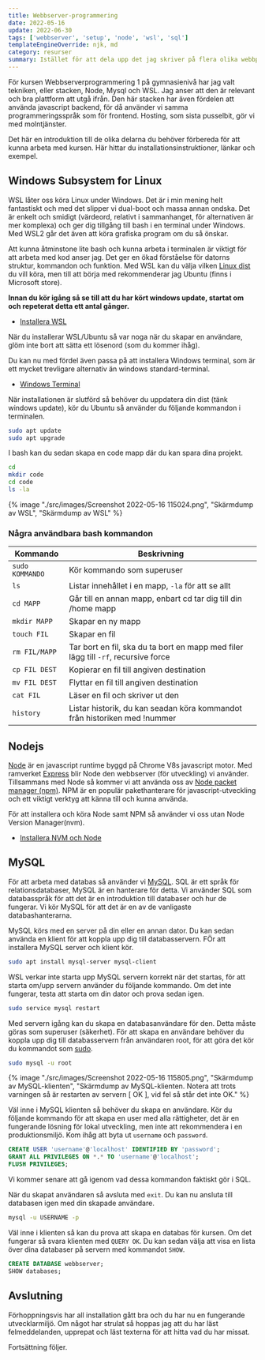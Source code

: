 ```yaml
---
title: Webbserver-programmering
date: 2022-05-16
update: 2022-06-30
tags: ['webbserver', 'setup', 'node', 'wsl', 'sql']
templateEngineOverride: njk, md
category: resurser
summary: Istället för att dela upp det jag skriver på flera olika webbplatser (kursböcker) har jag bestämt mig för att samla det här. Det här är alltså en introduktionspost till det du behöver för att kunna arbeta med kursen webbserverprogrammering (i min regi).
---
```


För kursen Webbserverprogrammering 1 på gymnasienivå har jag valt tekniken, eller stacken, Node, Mysql och WSL. Jag anser att den är relevant och bra plattform att utgå ifrån. Den här stacken har även fördelen att använda javascript backend, för då använder vi samma programmeringsspråk som för frontend. Hosting, som sista pusselbit, gör vi med molntjänster.

Det här en introduktion till de olika delarna du behöver förbereda för att kunna arbeta med kursen. Här hittar du installationsinstruktioner, länkar och exempel.

## Windows Subsystem for Linux

WSL låter oss köra Linux under Windows. Det är i min mening helt fantastiskt och med det slipper vi dual-boot och massa annan ondska. Det är enkelt och smidigt (värdeord, relativt i sammanhanget, för alternativen är mer komplexa) och ger dig tillgång till bash i en terminal under Windows. Med WSL2 går det även att köra grafiska program om du så önskar.

Att kunna åtminstone lite bash och kunna arbeta i terminalen är viktigt för att arbeta med kod anser jag. Det ger en ökad förståelse för datorns struktur, kommandon och funktion. Med WSL kan du välja vilken [Linux dist](https://en.wikipedia.org/wiki/Linux_distribution) du vill köra, men till att börja med rekommenderar jag Ubuntu (finns i Microsoft store).

**Innan du kör igång så se till att du har kört windows update, startat om och repeterat detta ett antal gånger.**

* [Installera WSL](https://docs.microsoft.com/en-us/windows/wsl/install)

När du installerar WSL/Ubuntu så var noga när du skapar en användare, glöm inte bort att sätta ett lösenord (som du kommer ihåg). 

Du kan nu med fördel även passa på att installera Windows terminal, som är ett mycket trevligare alternativ än windows standard-terminal.

* [Windows Terminal](https://docs.microsoft.com/en-us/windows/terminal/install)

När installationen är slutförd så behöver du uppdatera din dist (tänk windows update), kör du Ubuntu så använder du följande kommandon i terminalen.

```bash
sudo apt update
sudo apt upgrade
```

I bash kan du sedan skapa en code mapp där du kan spara dina projekt.

```bash
cd
mkdir code
cd code
ls -la
```

{% image "./src/images/Screenshot 2022-05-16 115024.png", "Skärmdump av WSL", "Skärmdump av WSL" %}

### Några användbara bash kommandon

| Kommando | Beskrivning |
| --- | --- |
| ```sudo KOMMANDO``` | Kör kommando som superuser |
| ```ls``` | Listar innehållet i en mapp, ```-la``` för att se allt |
| ```cd MAPP``` | Går till en annan mapp, enbart cd tar dig till din /home mapp |
| ```mkdir MAPP``` | Skapar en ny mapp |
| ```touch FIL``` | Skapar en fil |
| ```rm FIL/MAPP``` | Tar bort en fil, ska du ta bort en mapp med filer lägg till ```-rf```, recursive force |
| ```cp FIL DEST``` | Kopierar en fil till angiven destination |
| ```mv FIL DEST``` | Flyttar en fil till angiven destination |
| ```cat FIL``` | Läser en fil och skriver ut den |
| ```history``` | Listar historik, du kan seadan köra kommandot från historiken med !nummer |

## Nodejs

[Node](https://nodejs.org/en/) är en javascript runtime byggd på Chrome V8s javascript motor. Med ramverket [Express](https://expressjs.com/) blir Node den webbserver (för utveckling) vi använder. Tillsammans med Node så kommer vi att använda oss av [Node packet manager (npm)](https://www.npmjs.com/). NPM är en populär pakethanterare för javascript-utveckling och ett viktigt verktyg att känna till och kunna använda.

För att installera och köra Node samt NPM så använder vi oss utan Node Version Manager(nvm).

* [Installera NVM och Node](https://docs.microsoft.com/en-us/windows/dev-environment/javascript/nodejs-on-wsl#install-nvm-nodejs-and-npm)

## MySQL

För att arbeta med databas så använder vi [MySQL](https://www.mysql.com/). SQL är ett språk för relationsdatabaser, MySQL är en hanterare för detta. Vi använder SQL som databasspråk för att det är en introduktion till databaser och hur de fungerar. Vi kör MySQL för att det är en av de vanligaste databashanterarna.

MySQL körs med en server på din eller en annan dator. Du kan sedan använda en klient för att koppla upp dig till databasservern. FÖr att installera MySQL server och klient kör.

```bash
sudo apt install mysql-server mysql-client
```

WSL verkar inte starta upp MySQL servern korrekt när det startas, för att starta om/upp servern använder du följande kommando. Om det inte fungerar, testa att starta om din dator och prova sedan igen.

```bash
sudo service mysql restart
```

Med servern igång kan du skapa en databasanvändare för den. Detta måste göras som superuser (säkerhet). För att skapa en användare behöver du koppla upp dig till databasservern från användaren root, för att göra det kör du kommandot som [sudo](https://sv.wikipedia.org/wiki/Sudo).

```bash
sudo mysql -u root
```

{% image "./src/images/Screenshot 2022-05-16 115805.png", "Skärmdump av MySQL-klienten", "Skärmdump av MySQL-klienten. Notera att trots varningen så är restarten av servern [  OK  ], vid fel så står det inte OK." %}

Väl inne i MySQL klienten så behöver du skapa en användare. Kör du följande kommando för att skapa en user med alla rättigheter, det är en fungerande lösning för lokal utveckling, men inte att rekommendera i en produktionsmiljö. Kom ihåg att byta ut `username` och `password`.

```sql
CREATE USER 'username'@'localhost' IDENTIFIED BY 'password';
GRANT ALL PRIVILEGES ON *.* TO 'username'@'localhost';
FLUSH PRIVILEGES;
```

Vi kommer senare att gå igenom vad dessa kommandon faktiskt gör i SQL.

När du skapat användaren så avsluta med `exit`. Du kan nu ansluta till databasen igen med din skapade användare.

```bash
mysql -u USERNAME -p
```

Väl inne i klienten så kan du prova att skapa en databas för kursen. Om det fungerar så svara klienten med ```QUERY OK```. Du kan sedan välja att visa en lista över dina databaser på servern med kommandot ```SHOW```.

```sql
CREATE DATABASE webbserver;
SHOW databases;
```

## Avslutning

Förhoppningsvis har all installation gått bra och du har nu en fungerande utvecklarmiljö. Om något har strulat så hoppas jag att du har läst felmeddelanden, upprepat och läst texterna för att hitta vad du har missat.

Fortsättning följer.


